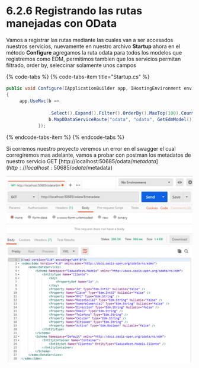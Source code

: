 # 6.2.6 Registrando las rutas manejadas con OData

Vamos a registrar las rutas mediante las cuales van a ser accesados nuestros servicios, nuevamente en nuestro archivo **Startup** ahora en el método **Configure** agregamos la ruta odata para todos los modelos que registremos como EDM, permitimos tambien que los servicios permitan filtrado, order by, seleccinar solamente unos campos

{% code-tabs %}
{% code-tabs-item title="Startup.cs" %}
```csharp
public void Configure(IApplicationBuilder app, IHostingEnvironment env)
{
     app.UseMvc(b =>
            
                .Select().Expand().Filter().OrderBy().MaxTop(100).Count();
                b.MapODataServiceRoute("odata", "odata", GetEdmModel());
            });
```
{% endcode-tabs-item %}
{% endcode-tabs %}

Si corremos nuestro proyecto veremos un error en el swagger el cual corregiremos mas adelante, vamos a probar con postman los metadatos de nuestro servicio GET [http://localhost:50685/odata/$metadata](http://localhost:50685/odata/$metadata) 

![](../../.gitbook/assets/image%20%28165%29.png)

### 

